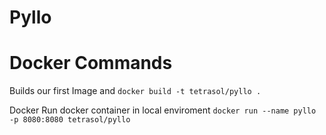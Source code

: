 # Pyllo

# Docker Commands

Builds our first Image and
`docker build -t tetrasol/pyllo .`


Docker Run docker container in local enviroment
`docker run --name pyllo -p 8080:8080 tetrasol/pyllo`
